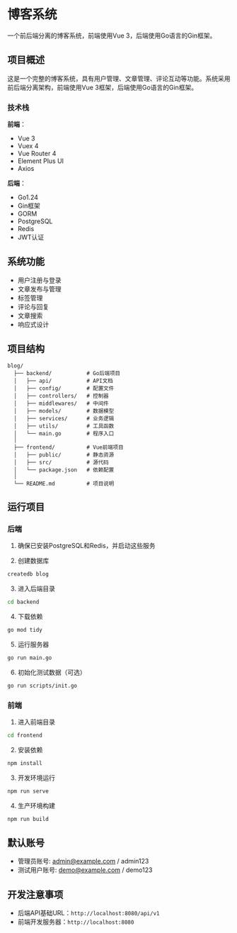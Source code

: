 # 博客系统

一个前后端分离的博客系统，前端使用Vue 3，后端使用Go语言的Gin框架。

## 项目概述

这是一个完整的博客系统，具有用户管理、文章管理、评论互动等功能。系统采用前后端分离架构，前端使用Vue 3框架，后端使用Go语言的Gin框架。

### 技术栈

**前端**：
- Vue 3
- Vuex 4
- Vue Router 4
- Element Plus UI
- Axios

**后端**：
- Go1.24
- Gin框架
- GORM
- PostgreSQL
- Redis
- JWT认证

## 系统功能

- 用户注册与登录
- 文章发布与管理
- 标签管理
- 评论与回复
- 文章搜索
- 响应式设计

## 项目结构

```
blog/
  ├── backend/           # Go后端项目
  │   ├── api/           # API文档
  │   ├── config/        # 配置文件
  │   ├── controllers/   # 控制器
  │   ├── middlewares/   # 中间件
  │   ├── models/        # 数据模型
  │   ├── services/      # 业务逻辑
  │   ├── utils/         # 工具函数
  │   └── main.go        # 程序入口
  │
  ├── frontend/          # Vue前端项目
  │   ├── public/        # 静态资源
  │   ├── src/           # 源代码
  │   └── package.json   # 依赖配置
  │
  └── README.md          # 项目说明
```

## 运行项目

### 后端

1. 确保已安装PostgreSQL和Redis，并启动这些服务

2. 创建数据库
```bash
createdb blog
```

3. 进入后端目录
```bash
cd backend
```

4. 下载依赖
```bash
go mod tidy
```

5. 运行服务器
```bash
go run main.go
```

6. 初始化测试数据（可选）
```bash
go run scripts/init.go
```

### 前端

1. 进入前端目录
```bash
cd frontend
```

2. 安装依赖
```bash
npm install
```

3. 开发环境运行
```bash
npm run serve
```

4. 生产环境构建
```bash
npm run build
```

## 默认账号

- 管理员账号: admin@example.com / admin123
- 测试用户账号: demo@example.com / demo123

## 开发注意事项

- 后端API基础URL：`http://localhost:8080/api/v1`
- 前端开发服务器：`http://localhost:8080` 
